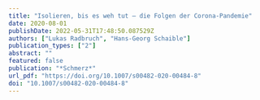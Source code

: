 ```yaml
---
title: "Isolieren, bis es weh tut – die Folgen der Corona-Pandemie"
date: 2020-08-01
publishDate: 2022-05-31T17:48:50.087529Z
authors: ["Lukas Radbruch", "Hans-Georg Schaible"]
publication_types: ["2"]
abstract: ""
featured: false
publication: "*Schmerz*"
url_pdf: "https://doi.org/10.1007/s00482-020-00484-8"
doi: "10.1007/s00482-020-00484-8"
---
```


